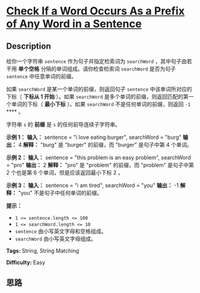 # [Check If a Word Occurs As a Prefix of Any Word in a Sentence][title]

## Description

给你一个字符串 `sentence` 作为句子并指定检索词为 `searchWord` ，其中句子由若干用 **单个空格** 分隔的单词组成。请你检查检索词
`searchWord` 是否为句子 `sentence` 中任意单词的前缀。

如果 `searchWord` 是某一个单词的前缀，则返回句子 `sentence` 中该单词所对应的下标（ **下标从 1 开始** ）。如果
`searchWord` 是多个单词的前缀，则返回匹配的第一个单词的下标（ **最小下标** ）。如果 `searchWord` 不是任何单词的前缀，则返回
`-1` **** 。

字符串 `s` 的 **前缀** 是 `s` 的任何前导连续子字符串。



**示例 1：**
            **输入：** sentence = "i love eating burger", searchWord = "burg"    **输出：** 4    **解释：** "burg" 是 "burger" 的前缀，而 "burger" 是句子中第 4 个单词。

**示例 2：**
            **输入：** sentence = "this problem is an easy problem", searchWord = "pro"    **输出：** 2    **解释：** "pro" 是 "problem" 的前缀，而 "problem" 是句子中第 2 个也是第 6 个单词，但是应该返回最小下标 2 。    

**示例 3：**
            **输入：** sentence = "i am tired", searchWord = "you"    **输出：** -1    **解释：** "you" 不是句子中任何单词的前缀。        



**提示：**

  * `1 <= sentence.length <= 100`
  * `1 <= searchWord.length <= 10`
  * `sentence` 由小写英文字母和空格组成。
  * `searchWord` 由小写英文字母组成。


**Tags:** String, String Matching

**Difficulty:** Easy

## 思路

[title]: https://leetcode-cn.com/problems/check-if-a-word-occurs-as-a-prefix-of-any-word-in-a-sentence
